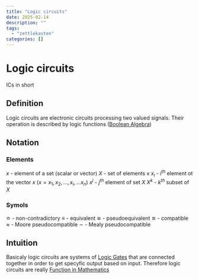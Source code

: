 ```yaml
---
title: "Logic circuits"
date: 2025-02-14
description: ""
tags: 
  - "zettlekasten"
categories: []
---
```


# Logic circuits
ICs in short

## Definition
Logic circuits are electronic circuits processing two valued signals. Their operation is described by logic functions ([Boolean Algebra](Boolean%20Algebra.md))

## Notation

### Elements
$x$ - element of a set (scalar or vector)
$X$ - set of elements x
$x_i$ - $i^{th}$ element ot the vector $x$ ($x = {x_1,x_2,...,x_i,...x_n}$)
$x^j$ - $j^{th}$ element of set $X$ 
$X^k$ - $k^{th}$ subset of $X$ 

### Symols
$\bumpeq$ - non-contradictory
$\equiv$ - equivalent
$\cong$ - pseudoequivalent
$\approxeq$ - compatible
$\approx$ - Moore pseudocompatible
$\sim$ - Mealy pseudocompatible



## Intuition
Basicaly logic circuits are systems of [Logic Gates](Logic%20Gates.md) that are connected together in order to get specyfic output based on input. Therefore logic circuits are really [Function in Mathematics](Function%20in%20Mathematics.md)